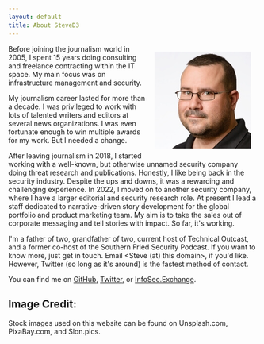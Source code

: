 ```yaml
---
layout: default
title: About SteveD3
---
```


<img style="float: right; margin:1em;" src="/images/Steve-Square-Twitter-sm.jpg"> Before joining the journalism world in 2005, I spent 15 years doing consulting and freelance contracting within the IT space. My main focus was on infrastructure management and security.

My journalism career lasted for more than a decade. I was privileged to work with lots of talented writers and editors at several news organizations. I was even fortunate enough to win multiple awards for my work. But I needed a change.

After leaving journalism in 2018, I started working with a well-known, but otherwise unnamed security company doing threat research and publications. Honestly, I like being back in the security industry. Despite the ups and downs, it was a rewarding and challenging experience. In 2022, I moved on to another security company, where I have a larger editorial and security research role. At present I lead a staff dedicated to narrative-driven story development for the global portfolio and product marketing team. My aim is to take the sales out of corporate messaging and tell stories with impact. So far, it's working.

I'm a father of two, grandfather of two, current host of Technical Outcast, and a former co-host of the Southern Fried Security Podcast. If you want to know more, just get in touch. Email <Steve (at) this domain>, if you'd like. However, Twitter (so long as it's around) is the fastest method of contact.

You can find me on [GitHub](https://github.com/SteveD3), [Twitter](https://twitter.com/SteveD3), or <a rel="me" href="https://infosec.exchange/@SteveD3">InfoSec.Exchange</a>.

## Image Credit:

Stock images used on this website can be found on Unsplash.com, PixaBay.com, and Slon.pics.
